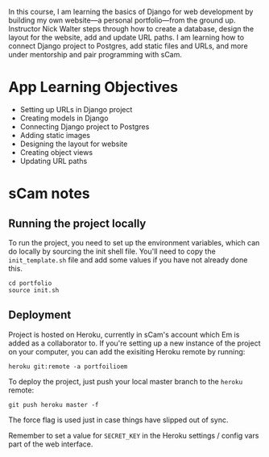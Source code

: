 In this course, I am learning the basics of Django for web development by building my own website—a personal portfolio—from the ground up. Instructor Nick Walter steps through how to create a database, design the layout for the website, add and update URL paths. I am learning how to connect Django project to Postgres, add static files and URLs, and more under mentorship and pair programming with sCam.

# App Learning Objectives

- Setting up URLs in Django project
- Creating models in Django
- Connecting Django project to Postgres
- Adding static images
- Designing the layout for website
- Creating object views
- Updating URL paths

# sCam notes

## Running the project locally

To run the project, you need to set up the environment variables, which can do locally by sourcing the init shell file. You'll need to copy the `init_template.sh` file and add some values if you have not already done this.

```
cd portfolio
source init.sh
```

## Deployment

Project is hosted on Heroku, currently in sCam's account which Em is added as a collaborator to. If you're setting up a new instance of the project on your computer, you can add the exisiting Heroku remote by running:

`heroku git:remote -a portfoilioem`

To deploy the project, just push your local master branch to the `heroku` remote:

`git push heroku master -f`

The force flag is used just in case things have slipped out of sync.

Remember to set a value for `SECRET_KEY` in the Heroku settings / config vars part of the web interface.
